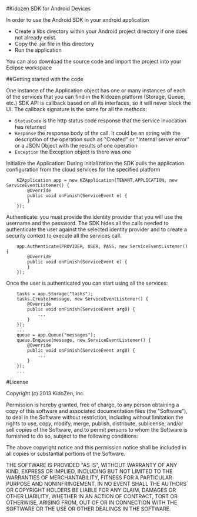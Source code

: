 #Kidozen SDK for Android Devices

In order to use the Android SDK in your android application

- Create a libs directory within your Android project directory if one does not already exist.
- Copy the .jar file in this directory
- Run the application

You can also download the source code and import the project into your Eclipse workspace

##Getting started with the code

One instance of the Application object has one or many instances of each of the services that you can find in the Kidozen platform (Storage, Queue, etc.) SDK API is callback based on all its interfaces, so it will never block the UI. The callback signature is the same for all the methods: 

- `StatusCode` is the http status code response that the service invocation has returned
- `Response` the response body of the call. It could be an string with the description of the operation such as "Created" or "Internal server error" or a JSON Object with the results of one operation
- `Exception` the Exception object is there was one

Initialize the Application: During initialization the SDK pulls the application configuration from the cloud services for the specified platform
  	
		KZApplication app = new KZApplication(TENANT,APPLICATION, new ServiceEventListener() {
			@Override
			public void onFinish(ServiceEvent e) {
			}
		});

Authenticate: you must provide the identity provider that you will use the username and the password. The SDK hides all the calls needed to authenticate the user against the selected identity provider and to create a security context to execute all the services call. 

		app.Authenticate(PROVIDER, USER, PASS, new ServiceEventListener() {
			@Override
			public void onFinish(ServiceEvent e) {
			}
		});

Once the user is authenticated you can start using all the services:

		tasks = app.Storage("tasks");
		tasks.Create(message, new ServiceEventListener() {
			@Override
			public void onFinish(ServiceEvent arg0) {
				...
			}
		});
		...
		queue = app.Queue("messages");
		queue.Enqueue(message, new ServiceEventListener() {
			@Override
			public void onFinish(ServiceEvent arg0) {
				...
			}
		});
		...
    
#License 

Copyright (c) 2013 KidoZen, inc.

Permission is hereby granted, free of charge, to any person obtaining a copy
of this software and associated documentation files (the "Software"), to deal
in the Software without restriction, including without limitation the rights
to use, copy, modify, merge, publish, distribute, sublicense, and/or sell
copies of the Software, and to permit persons to whom the Software is
furnished to do so, subject to the following conditions:

The above copyright notice and this permission notice shall be included in
all copies or substantial portions of the Software.

THE SOFTWARE IS PROVIDED "AS IS", WITHOUT WARRANTY OF ANY KIND, EXPRESS OR
IMPLIED, INCLUDING BUT NOT LIMITED TO THE WARRANTIES OF MERCHANTABILITY,
FITNESS FOR A PARTICULAR PURPOSE AND NONINFRINGEMENT. IN NO EVENT SHALL THE
AUTHORS OR COPYRIGHT HOLDERS BE LIABLE FOR ANY CLAIM, DAMAGES OR OTHER
LIABILITY, WHETHER IN AN ACTION OF CONTRACT, TORT OR OTHERWISE, ARISING FROM,
OUT OF OR IN CONNECTION WITH THE SOFTWARE OR THE USE OR OTHER DEALINGS IN
THE SOFTWARE.
